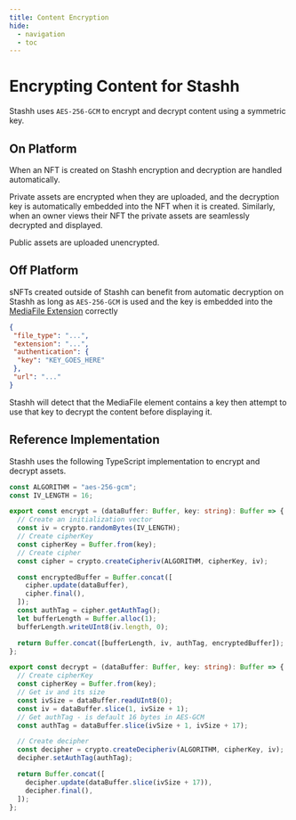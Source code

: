 ```yaml
---
title: Content Encryption
hide:
  - navigation
  - toc
---
```


# Encrypting Content for Stashh

Stashh uses `AES-256-GCM` to encrypt and decrypt content using a symmetric key.

## On Platform

When an NFT is created on Stashh encryption and decryption are handled automatically.

Private assets are encrypted when they are uploaded, and the decryption key is automatically embedded into the NFT when it is created. Similarly, when an owner views their NFT the private assets are seamlessly decrypted and displayed.

Public assets are uploaded unencrypted.

## Off Platform

sNFTs created outside of Stashh can benefit from automatic decryption on Stashh as long as `AES-256-GCM` is used and the key is embedded into the [MediaFile Extension](`https://github.com/baedrik/snip721-reference-impl#mediafile`) correctly

``` json
{
 "file_type": "...",
 "extension": "...",
 "authentication": {
  "key": "KEY_GOES_HERE"
 },
 "url": "..."
}
```

Stashh will detect that the MediaFile element contains a key then attempt to use that key to decrypt the content before displaying it.

## Reference Implementation

Stashh uses the following TypeScript implementation to encrypt and decrypt assets.

``` ts
const ALGORITHM = "aes-256-gcm";
const IV_LENGTH = 16;

export const encrypt = (dataBuffer: Buffer, key: string): Buffer => {
  // Create an initialization vector
  const iv = crypto.randomBytes(IV_LENGTH);
  // Create cipherKey
  const cipherKey = Buffer.from(key);
  // Create cipher
  const cipher = crypto.createCipheriv(ALGORITHM, cipherKey, iv);

  const encryptedBuffer = Buffer.concat([
    cipher.update(dataBuffer),
    cipher.final(),
  ]);
  const authTag = cipher.getAuthTag();
  let bufferLength = Buffer.alloc(1);
  bufferLength.writeUInt8(iv.length, 0);

  return Buffer.concat([bufferLength, iv, authTag, encryptedBuffer]);
};

export const decrypt = (dataBuffer: Buffer, key: string): Buffer => {
  // Create cipherKey
  const cipherKey = Buffer.from(key);
  // Get iv and its size
  const ivSize = dataBuffer.readUInt8(0);
  const iv = dataBuffer.slice(1, ivSize + 1);
  // Get authTag - is default 16 bytes in AES-GCM
  const authTag = dataBuffer.slice(ivSize + 1, ivSize + 17);

  // Create decipher
  const decipher = crypto.createDecipheriv(ALGORITHM, cipherKey, iv);
  decipher.setAuthTag(authTag);

  return Buffer.concat([
    decipher.update(dataBuffer.slice(ivSize + 17)),
    decipher.final(),
  ]);
};
```
